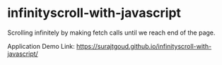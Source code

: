 # infinityscroll-with-javascript
Scrolling infinitely by making fetch calls until we reach end of the page.

Application Demo Link: https://surajtgoud.github.io/infinityscroll-with-javascript/
